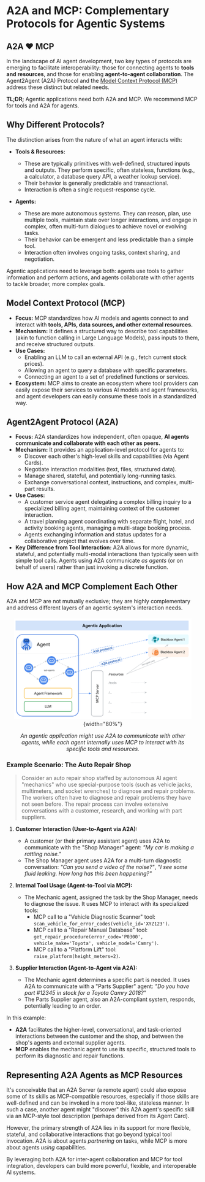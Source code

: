 # A2A and MCP: Complementary Protocols for Agentic Systems

## A2A ❤️ MCP

In the landscape of AI agent development, two key types of protocols are emerging to facilitate interoperability: those for connecting agents to **tools and resources**, and those for enabling **agent-to-agent collaboration**. The Agent2Agent (A2A) Protocol and the [Model Context Protocol (MCP)](https://modelcontextprotocol.io/) address these distinct but related needs.

**TL;DR;** Agentic applications need both A2A and MCP. We recommend MCP for tools and A2A for agents.

## Why Different Protocols?

The distinction arises from the nature of what an agent interacts with:

- **Tools & Resources:**
    - These are typically primitives with well-defined, structured inputs and outputs. They perform specific, often stateless, functions (e.g., a calculator, a database query API, a weather lookup service).
    - Their behavior is generally predictable and transactional.
    - Interaction is often a single request-response cycle.

- **Agents:**
    - These are more autonomous systems. They can reason, plan, use multiple tools, maintain state over longer interactions, and engage in complex, often multi-turn dialogues to achieve novel or evolving tasks.
    - Their behavior can be emergent and less predictable than a simple tool.
    - Interaction often involves ongoing tasks, context sharing, and negotiation.

Agentic applications need to leverage both: agents use tools to gather information and perform actions, and agents collaborate with other agents to tackle broader, more complex goals.

## Model Context Protocol (MCP)

- **Focus:** MCP standardizes how AI models and agents connect to and interact with **tools, APIs, data sources, and other external resources.**
- **Mechanism:** It defines a structured way to describe tool capabilities (akin to function calling in Large Language Models), pass inputs to them, and receive structured outputs.
- **Use Cases:**
    - Enabling an LLM to call an external API (e.g., fetch current stock prices).
    - Allowing an agent to query a database with specific parameters.
    - Connecting an agent to a set of predefined functions or services.
- **Ecosystem:** MCP aims to create an ecosystem where tool providers can easily expose their services to various AI models and agent frameworks, and agent developers can easily consume these tools in a standardized way.

## Agent2Agent Protocol (A2A)

- **Focus:** A2A standardizes how independent, often opaque, **AI agents communicate and collaborate with each other as peers.**
- **Mechanism:** It provides an application-level protocol for agents to:
    - Discover each other's high-level skills and capabilities (via Agent Cards).
    - Negotiate interaction modalities (text, files, structured data).
    - Manage shared, stateful, and potentially long-running tasks.
    - Exchange conversational context, instructions, and complex, multi-part results.
- **Use Cases:**
    - A customer service agent delegating a complex billing inquiry to a specialized billing agent, maintaining context of the customer interaction.
    - A travel planning agent coordinating with separate flight, hotel, and activity booking agents, managing a multi-stage booking process.
    - Agents exchanging information and status updates for a collaborative project that evolves over time.
- **Key Difference from Tool Interaction:** A2A allows for more dynamic, stateful, and potentially multi-modal interactions than typically seen with simple tool calls. Agents using A2A communicate *as agents* (or on behalf of users) rather than just invoking a discrete function.

## How A2A and MCP Complement Each Other

A2A and MCP are not mutually exclusive; they are highly complementary and address different layers of an agentic system's interaction needs.

<div style="text-align: center; margin: 20px;" markdown>

  ![Diagram showing A2A and MCP working together. A User interacts with Agent A via A2A. Agent A interacts with Agent B via A2A. Agent B uses MCP to interact with Tool 1 and Tool 2.](../assets/a2a-mcp.png){width="80%"}

  *An agentic application might use A2A to communicate with other agents, while each agent internally uses MCP to interact with its specific tools and resources.*

</div>

### Example Scenario: The Auto Repair Shop

> Consider an auto repair shop staffed by autonomous AI agent "mechanics" who use special-purpose tools (such as vehicle jacks, multimeters, and socket wrenches) to diagnose and repair problems. The workers often have to diagnose and repair problems they have not seen before. The repair process can involve extensive conversations with a customer, research, and working with part suppliers.

1. **Customer Interaction (User-to-Agent via A2A):**
    - A customer (or their primary assistant agent) uses A2A to communicate with the "Shop Manager" agent: *"My car is making a rattling noise."*
    - The Shop Manager agent uses A2A for a multi-turn diagnostic conversation: *"Can you send a video of the noise?"*, *"I see some fluid leaking. How long has this been happening?"*

2. **Internal Tool Usage (Agent-to-Tool via MCP):**
    - The Mechanic agent, assigned the task by the Shop Manager, needs to diagnose the issue. It uses MCP to interact with its specialized tools:
        - MCP call to a "Vehicle Diagnostic Scanner" tool: `scan_vehicle_for_error_codes(vehicle_id='XYZ123')`.
        - MCP call to a "Repair Manual Database" tool: `get_repair_procedure(error_code='P0300', vehicle_make='Toyota', vehicle_model='Camry')`.
        - MCP call to a "Platform Lift" tool: `raise_platform(height_meters=2)`.

3. **Supplier Interaction (Agent-to-Agent via A2A):**
    - The Mechanic agent determines a specific part is needed. It uses A2A to communicate with a "Parts Supplier" agent: *"Do you have part #12345 in stock for a Toyota Camry 2018?"*
    - The Parts Supplier agent, also an A2A-compliant system, responds, potentially leading to an order.

In this example:

- **A2A** facilitates the higher-level, conversational, and task-oriented interactions between the customer and the shop, and between the shop's agents and external supplier agents.
- **MCP** enables the mechanic agent to use its specific, structured tools to perform its diagnostic and repair functions.

## Representing A2A Agents as MCP Resources

It's conceivable that an A2A Server (a remote agent) could also expose some of its skills as MCP-compatible resources, especially if those skills are well-defined and can be invoked in a more tool-like, stateless manner. In such a case, another agent might "discover" this A2A agent's specific skill via an MCP-style tool description (perhaps derived from its Agent Card).

However, the primary strength of A2A lies in its support for more flexible, stateful, and collaborative interactions that go beyond typical tool invocation. A2A is about agents *partnering* on tasks, while MCP is more about agents *using* capabilities.

By leveraging both A2A for inter-agent collaboration and MCP for tool integration, developers can build more powerful, flexible, and interoperable AI systems.
